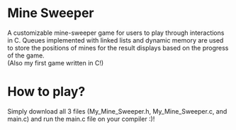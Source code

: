 # Mine Sweeper
A customizable mine-sweeper game for users to play through interactions in C.  Queues implemented with linked lists and dynamic memory are used to store the positions of mines for the result displays based on the progress of the game.  
(Also my first game written in C!)

# How to play?
Simply download all 3 files (My_Mine_Sweeper.h, My_Mine_Sweeper.c, and main.c) and run the main.c file on your compiler :)!
